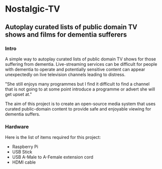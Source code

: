 Nostalgic-TV
=========================
<h2>Autoplay curated lists of public domain TV shows and films for dementia sufferers</h2>

<h3>Intro</h3>
A simple way to autoplay curated lists of public domain TV shows for those suffering from dementia.
Live-streaming services can be difficult for people with dementia to operate and potentially sensitive content can appear unexpectedly on live television channels leading to distress.

"She still enjoys many programmes but I find it difficult to find a channel that is not going to at some point introduce a programme or advert she will get upset at." 

The aim of this project is to create an open-source media system that uses curated public-domain content to provide safe and enjoyable viewing for dementia suffers. 

<h3>Hardware</h3>
Here is the list of items required for this project:

+ Raspberry Pi
+ USB Stick
+ USB A-Male to A-Female extension cord
+ HDMI cable
